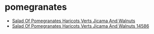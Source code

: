 # pomegranates

 * [Salad Of Pomegranates Haricots Verts Jicama And Walnuts](../../index/s/salad-of-pomegranates-haricots-verts-jicama-and-walnuts-14586.json)
 * [Salad Of Pomegranates Haricots Verts Jicama And Walnuts 14586](../../index/s/salad-of-pomegranates-haricots-verts-jicama-and-walnuts-14586.json)
